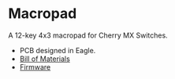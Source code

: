 # Macropad

A 12-key 4x3 macropad for Cherry MX Switches.

* PCB designed in Eagle.
* [Bill of Materials](BOM.md)
* [Firmware](Firmware/)